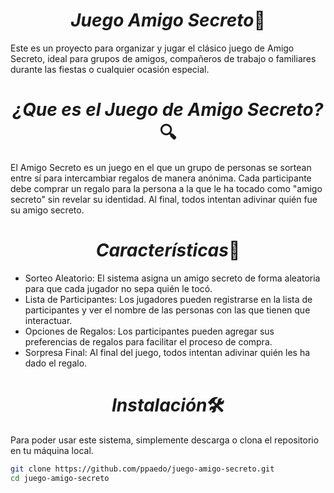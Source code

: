 <h1 align=center><em>Juego Amigo Secreto</em>🎁</h1> 

Este es un proyecto para organizar y jugar el clásico juego de Amigo Secreto, ideal para grupos de amigos, compañeros de trabajo o familiares durante las fiestas o cualquier ocasión especial.

<h1 align=center><em>¿Que es el Juego de Amigo Secreto?</em>🔍</h1>

El Amigo Secreto es un juego en el que un grupo de personas se sortean entre sí para intercambiar regalos de manera anónima. Cada participante debe comprar un regalo para la persona a la que le ha tocado como "amigo secreto" sin revelar su identidad. Al final, todos intentan adivinar quién fue su amigo secreto.

<h1 align=center><em>Características</em>📝</h1>

- Sorteo Aleatorio: El sistema asigna un amigo secreto de forma aleatoria para que cada jugador no sepa quién le tocó.
- Lista de Participantes: Los jugadores pueden registrarse en la lista de participantes y ver el nombre de las personas con las que tienen que interactuar.
- Opciones de Regalos: Los participantes pueden agregar sus preferencias de regalos para facilitar el proceso de compra.
- Sorpresa Final: Al final del juego, todos intentan adivinar quién les ha dado el regalo.

<h1 align=center><em>Instalación</em>🛠</h1> 

Para poder usar este sistema, simplemente descarga o clona el repositorio en tu máquina local.
````bash
git clone https://github.com/ppaedo/juego-amigo-secreto.git
cd juego-amigo-secreto


